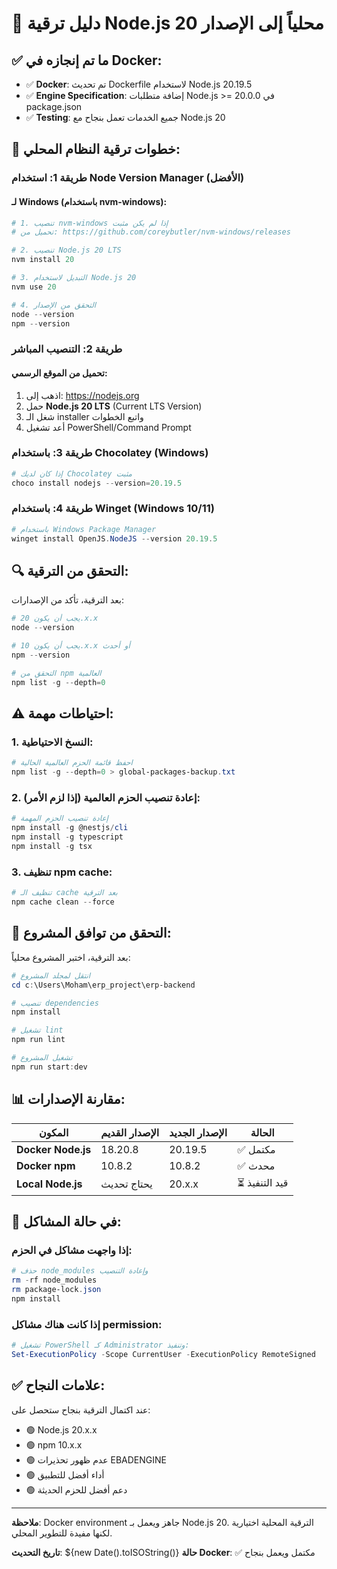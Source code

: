 # 🚀 دليل ترقية Node.js محلياً إلى الإصدار 20

## ✅ ما تم إنجازه في Docker:
- ✅ **Docker**: تم تحديث Dockerfile لاستخدام Node.js 20.19.5
- ✅ **Engine Specification**: إضافة متطلبات Node.js >= 20.0.0 في package.json
- ✅ **Testing**: جميع الخدمات تعمل بنجاح مع Node.js 20

## 🔧 خطوات ترقية النظام المحلي:

### طريقة 1: استخدام Node Version Manager (الأفضل)

#### لـ Windows (باستخدام nvm-windows):

```powershell
# 1. تنصيب nvm-windows إذا لم يكن مثبت
# تحميل من: https://github.com/coreybutler/nvm-windows/releases

# 2. تنصيب Node.js 20 LTS
nvm install 20

# 3. التبديل لاستخدام Node.js 20
nvm use 20

# 4. التحقق من الإصدار
node --version
npm --version
```

### طريقة 2: التنصيب المباشر

#### تحميل من الموقع الرسمي:
1. اذهب إلى: https://nodejs.org
2. حمل **Node.js 20 LTS** (Current LTS Version)
3. شغل الـ installer واتبع الخطوات
4. أعد تشغيل PowerShell/Command Prompt

### طريقة 3: باستخدام Chocolatey (Windows)

```powershell
# إذا كان لديك Chocolatey مثبت
choco install nodejs --version=20.19.5
```

### طريقة 4: باستخدام Winget (Windows 10/11)

```powershell
# باستخدام Windows Package Manager
winget install OpenJS.NodeJS --version 20.19.5
```

## 🔍 التحقق من الترقية:

بعد الترقية، تأكد من الإصدارات:

```powershell
# يجب أن يكون 20.x.x
node --version

# يجب أن يكون 10.x.x أو أحدث
npm --version

# التحقق من npm العالمية
npm list -g --depth=0
```

## ⚠️ احتياطات مهمة:

### 1. النسخ الاحتياطية:
```powershell
# احفظ قائمة الحزم العالمية الحالية
npm list -g --depth=0 > global-packages-backup.txt
```

### 2. إعادة تنصيب الحزم العالمية (إذا لزم الأمر):
```powershell
# إعادة تنصيب الحزم المهمة
npm install -g @nestjs/cli
npm install -g typescript
npm install -g tsx
```

### 3. تنظيف npm cache:
```powershell
# تنظيف الـ cache بعد الترقية
npm cache clean --force
```

## 🎯 التحقق من توافق المشروع:

بعد الترقية، اختبر المشروع محلياً:

```powershell
# انتقل لمجلد المشروع
cd c:\Users\Moham\erp_project\erp-backend

# تنصيب dependencies
npm install

# تشغيل lint
npm run lint

# تشغيل المشروع
npm run start:dev
```

## 📊 مقارنة الإصدارات:

| المكون | الإصدار القديم | الإصدار الجديد | الحالة |
|--------|---------------|----------------|---------|
| **Docker Node.js** | 18.20.8 | 20.19.5 | ✅ مكتمل |
| **Docker npm** | 10.8.2 | 10.8.2 | ✅ محدث |
| **Local Node.js** | يحتاج تحديث | 20.x.x | ⏳ قيد التنفيذ |

## 🚨 في حالة المشاكل:

### إذا واجهت مشاكل في الحزم:
```powershell
# حذف node_modules وإعادة التنصيب
rm -rf node_modules
rm package-lock.json
npm install
```

### إذا كانت هناك مشاكل permission:
```powershell
# تشغيل PowerShell كـ Administrator وتنفيذ:
Set-ExecutionPolicy -Scope CurrentUser -ExecutionPolicy RemoteSigned
```

## ✅ علامات النجاح:

عند اكتمال الترقية بنجاح ستحصل على:
- 🟢 Node.js 20.x.x
- 🟢 npm 10.x.x 
- 🟢 عدم ظهور تحذيرات EBADENGINE
- 🟢 أداء أفضل للتطبيق
- 🟢 دعم أفضل للحزم الحديثة

---

**ملاحظة**: Docker environment جاهز ويعمل بـ Node.js 20. الترقية المحلية اختيارية لكنها مفيدة للتطوير المحلي.

**تاريخ التحديث**: ${new Date().toISOString()}
**حالة Docker**: ✅ مكتمل ويعمل بنجاح
